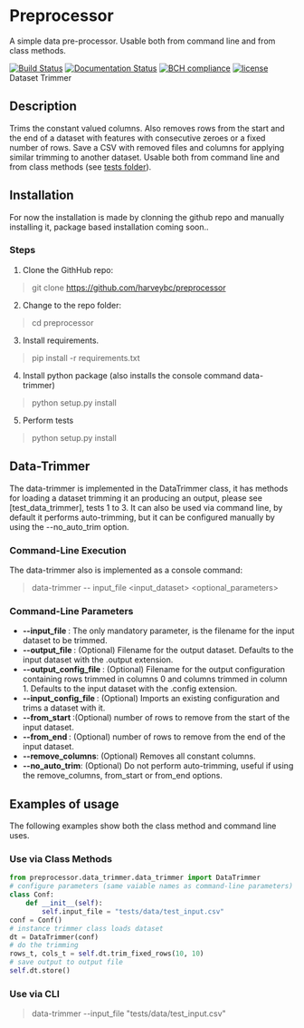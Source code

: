 # Preprocessor

A simple data pre-processor. Usable both from command line and from class methods.

[![Build Status](https://travis-ci.org/harveybc/preprocessor.svg?branch=master)](https://travis-ci.org/harveybc/preprocessor)
[![Documentation Status](https://readthedocs.org/projects/docs/badge/?version=latest)](https://preprocessor.readthedocs.io/en/latest/)
[![BCH compliance](https://bettercodehub.com/edge/badge/harveybc/preprocessor?branch=master)](https://bettercodehub.com/)
[![license](https://img.shields.io/github/license/mashape/apistatus.svg?maxAge=2592000)](https://github.com/harveybc/preprocessor/blob/master/LICENSE)
Dataset Trimmer


## Description

Trims the constant valued columns.  Also removes rows from the start and the end of a dataset with features with consecutive zeroes or a fixed number of rows. Save a CSV with removed files and columns for applying similar  trimming to another dataset. Usable both from command line and from class methods (see [tests folder](https://github.com/harveybc/preprocessor/tree/master/tests)).

## Installation

For now the installation is made by clonning the github repo and manually installing it, package based installation coming soon..

### Steps
1. Clone the GithHub repo:   
> git clone https://github.com/harveybc/preprocessor
2. Change to the repo folder:
> cd preprocessor
3. Install requirements.
> pip install -r requirements.txt
4. Install python package (also installs the console command data-trimmer)
> python setup.py install
5. Perform tests
> python setup.py install

## Data-Trimmer

The data-trimmer is implemented in the DataTrimmer class, it has methods for loading a dataset trimming it an producing an  output, please see [test_data_trimmer], tests 1 to 3. It can also be used via command line, by default it performs auto-trimming, but it can be configured manually by using the --no_auto_trim option.

### Command-Line Execution

The data-trimmer also is implemented as a console command:
> data-trimmer -- input_file <input_dataset> <optional_parameters>

### Command-Line Parameters

* __--input_file <filename>__: The only mandatory parameter, is the filename for the input dataset to be trimmed.
* __--output_file <filename>__: (Optional) Filename for the output dataset. Defaults to the input dataset with the .output extension.
* __--output_config_file <filename>__: (Optional) Filename for the output configuration containing rows trimmed in columns 0 and columns trimmed in column 1. Defaults to the input dataset with the .config extension.
* __--input_config_file <filename>__: (Optional) Imports an existing configuration and trims a dataset with it.
* __--from_start <val>__:(Optional) number of rows to remove from the start of the input dataset.
* __--from_end <val>__: (Optional) number of rows to remove from the end of the input dataset.
* __--remove_columns__: (Optional) Removes all constant columns.
* __--no_auto_trim__: (Optional) Do not perform auto-trimming, useful if using the remove_columns, from_start or from_end options.

## Examples of usage
The following examples show both the class method and command line uses.

### Use via Class Methods
```python
from preprocessor.data_trimmer.data_trimmer import DataTrimmer
# configure parameters (same vaiable names as command-line parameters)
class Conf:
    def __init__(self):
        self.input_file = "tests/data/test_input.csv"
conf = Conf()
# instance trimmer class loads dataset
dt = DataTrimmer(conf)
# do the trimming
rows_t, cols_t = self.dt.trim_fixed_rows(10, 10)
# save output to output file
self.dt.store()
```

### Use via CLI

> data-trimmer --input_file "tests/data/test_input.csv"






